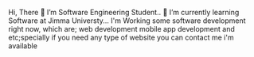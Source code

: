 Hi, There
👀 I’m Software Engineering Student..
🌱 I’m currently learning Software at Jimma Universty...
I'm Working some software development right now, which are; web development mobile app development and etc;specially if you need any type of website you can contact me i'm available

<!--
**murtessa/murtessa** is a ✨ _special_ ✨ repository because its `README.md` (this file) appears on your GitHub profile.

Here are some ideas to get you started:

- 🔭 I’m currently working on ...
- 🌱 I’m currently learning ...
- 👯 I’m looking to collaborate on ...
- 🤔 I’m looking for help with ...
- 💬 Ask me about ...
- 📫 How to reach me: ...
- 😄 Pronouns: ...
- ⚡ Fun fact: ...
-->
